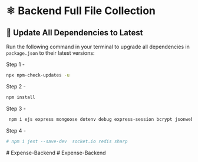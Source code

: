# ⚛️ Backend Full File Collection 

## 🔄 Update All Dependencies to Latest

Run the following command in your terminal to upgrade all dependencies in `package.json` to their latest versions:

Step 1 -

```bash
npx npm-check-updates -u
```
 
Step 2 -

```bash
npm install
```

Step 3 - 
```bash
 npm i ejs express mongoose dotenv debug express-session bcrypt jsonwebtoken  react-icons react-toastify express-ejs-layouts multer   express-validator cookie-parser razorpay config
```

Step 4 -
```bash
# npm i jest --save-dev  socket.io redis sharp 
```
#   E x p e n s e - B a c k e n d  
 #   E x p e n s e - B a c k e n d  
 